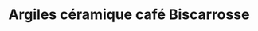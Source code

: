 ---
title: "Argiles céramique café Biscarrosse"
url: /biscarrosse/argiles-ceramique-cafe-biscarrosse/
shop: poterie
---